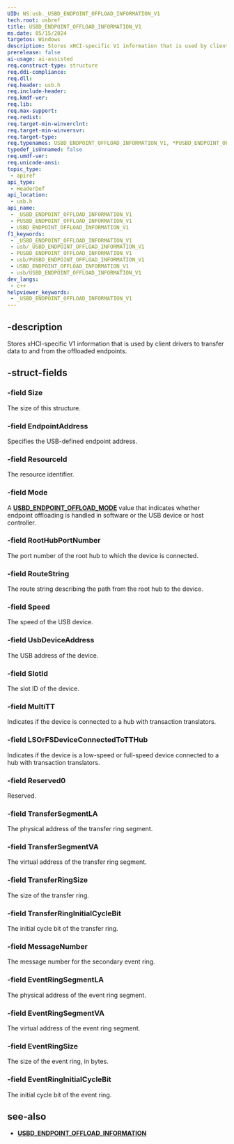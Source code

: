 ```yaml
---
UID: NS:usb._USBD_ENDPOINT_OFFLOAD_INFORMATION_V1
tech.root: usbref
title: USBD_ENDPOINT_OFFLOAD_INFORMATION_V1
ms.date: 05/15/2024
targetos: Windows
description: Stores xHCI-specific V1 information that is used by client drivers to transfer data to and from the offloaded endpoints.
prerelease: false
ai-usage: ai-assisted
req.construct-type: structure
req.ddi-compliance: 
req.dll: 
req.header: usb.h
req.include-header: 
req.kmdf-ver: 
req.lib: 
req.max-support: 
req.redist: 
req.target-min-winverclnt: 
req.target-min-winversvr: 
req.target-type: 
req.typenames: USBD_ENDPOINT_OFFLOAD_INFORMATION_V1, *PUSBD_ENDPOINT_OFFLOAD_INFORMATION_V1
typedef_isUnnamed: false
req.umdf-ver: 
req.unicode-ansi: 
topic_type:
 - apiref
api_type:
 - HeaderDef
api_location:
 - usb.h
api_name:
 - _USBD_ENDPOINT_OFFLOAD_INFORMATION_V1
 - PUSBD_ENDPOINT_OFFLOAD_INFORMATION_V1
 - USBD_ENDPOINT_OFFLOAD_INFORMATION_V1
f1_keywords:
 - _USBD_ENDPOINT_OFFLOAD_INFORMATION_V1
 - usb/_USBD_ENDPOINT_OFFLOAD_INFORMATION_V1
 - PUSBD_ENDPOINT_OFFLOAD_INFORMATION_V1
 - usb/PUSBD_ENDPOINT_OFFLOAD_INFORMATION_V1
 - USBD_ENDPOINT_OFFLOAD_INFORMATION_V1
 - usb/USBD_ENDPOINT_OFFLOAD_INFORMATION_V1
dev_langs:
 - c++
helpviewer_keywords:
 - _USBD_ENDPOINT_OFFLOAD_INFORMATION_V1
---
```


## -description

Stores xHCI-specific V1 information that is used by client drivers to transfer data to and from the offloaded endpoints.

## -struct-fields

### -field Size

The size of this structure.

### -field EndpointAddress

Specifies the USB-defined endpoint address.

### -field ResourceId

The resource identifier.

### -field Mode

A **[USBD_ENDPOINT_OFFLOAD_MODE](ne-usb-_usbd_endpoint_offload_mode.md)** value that indicates whether endpoint offloading is handled in software or the USB device or host controller.

### -field RootHubPortNumber

The port number of the root hub to which the device is connected.

### -field RouteString

The route string describing the path from the root hub to the device.

### -field Speed

The speed of the USB device.

### -field UsbDeviceAddress

The USB address of the device.

### -field SlotId

The slot ID of the device.

### -field MultiTT

Indicates if the device is connected to a hub with transaction translators.

### -field LSOrFSDeviceConnectedToTTHub

Indicates if the device is a low-speed or full-speed device connected to a hub with transaction translators.

### -field Reserved0

Reserved.

### -field TransferSegmentLA

The physical address of the transfer ring segment.

### -field TransferSegmentVA

The virtual address of the transfer ring segment.

### -field TransferRingSize

The size of the transfer ring.

### -field TransferRingInitialCycleBit

The initial cycle bit of the transfer ring.

### -field MessageNumber

The message number for the secondary event ring.

### -field EventRingSegmentLA

The physical address of the event ring segment.

### -field EventRingSegmentVA

The virtual address of the event ring segment.

### -field EventRingSize

The size of the event ring, in bytes.

### -field EventRingInitialCycleBit

The initial cycle bit of the event ring.

## see-also

- **[USBD_ENDPOINT_OFFLOAD_INFORMATION](ns-usb-_usbd_endpoint_offload_information.md)**
